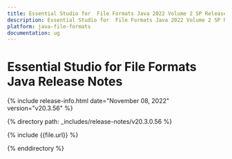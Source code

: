 ```yaml
---
title: Essential Studio for  File Formats Java 2022 Volume 2 SP Release Release Notes   
description: Essential Studio for  File Formats Java 2022 Volume 2 SP Release Release Notes  
platform: java-file-formats
documentation: ug
---
```


# Essential Studio for  File Formats Java Release Notes  

{% include release-info.html date="November 08, 2022"  version="v20.3.56" %} 

{% directory path: _includes/release-notes/v20.3.0.56 %}

{% include {{file.url}} %}

{% enddirectory %}

